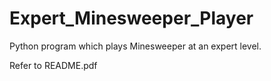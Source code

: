 # Expert_Minesweeper_Player
Python program which plays Minesweeper at an expert level.

Refer to README.pdf
